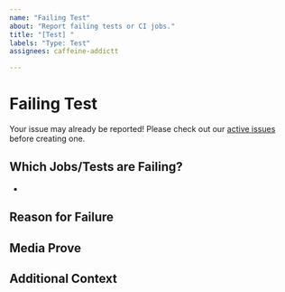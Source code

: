 ```yaml
---
name: "Failing Test"
about: "Report failing tests or CI jobs."
title: "[Test] "
labels: "Type: Test"
assignees: caffeine-addictt

---
```


# Failing Test
Your issue may already be reported!
Please check out our [active issues](https://github.com/caffeine-addictt/FastAPI-ToDoApp/issues) before creating one.

## Which Jobs/Tests are Failing?
* 

## Reason for Failure
<!--
Why is/are this/these job/test(s) failing?
What are we missing to make it pass?
-->

## Media Prove
<!--
If applicable, add screenshots or code snippets to explain the issue
If not applicable, remove this field
-->

## Additional Context
<!--
Any other extra context or information
-->